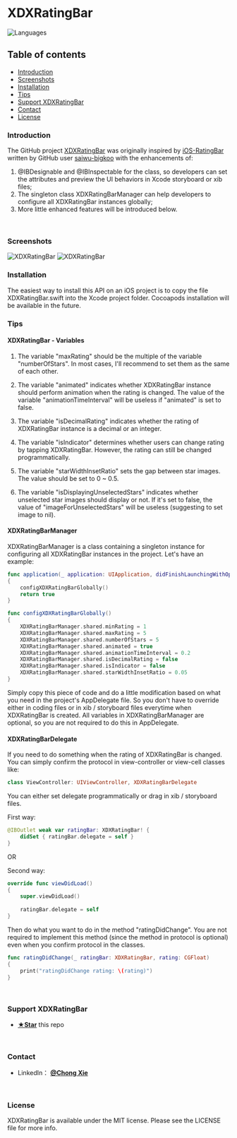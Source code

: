 # XDXRatingBar

![Languages](https://img.shields.io/badge/language-swift%20|%20objc-FF69B4.svg?style=plastic)

## Table of contents
* [Introduction](#introduction)
* [Screenshots](#screenshots)
* [Installation](#installation)
* [Tips](#tips)
* [Support XDXRatingBar](#support)
* [Contact](#contact)
* [License](#license)

### <a id="introduction"></a>Introduction

The GitHub project [XDXRatingBar](https://github.com/6xieapplexia6/XDXRatingBar) was originally inspired by [iOS-RatingBar](https://github.com/saiwu-bigkoo/iOS-RatingBar) written by GitHub user [saiwu-bigkoo](https://github.com/saiwu-bigkoo) with the enhancements of: 

1. @IBDesignable and @IBInspectable for the class, so developers can set the attributes and preview the UI behaviors in Xcode storyboard or xib files;
2. The singleton class XDXRatingBarManager can help developers to configure all XDXRatingBar instances globally;
3. More little enhanced features will be introduced below.

<br/>

### <a id="screenshots"></a>Screenshots
![XDXRatingBar](https://github.com/6xieapplexia6/XDXRatingBar/one_star.png)
![XDXRatingBar](https://github.com/6xieapplexia6/XDXRatingBar/three_stars.png)
<br/>

### <a id="installation"></a>Installation
The easiest way to install this API on an iOS project is to copy the file XDXRatingBar.swift into the Xcode project folder.
Cocoapods installation will be available in the future.
<br/>

### <a id="tips"></a>Tips

#### XDXRatingBar - Variables

1. The variable "maxRating" should be the multiple of the variable "numberOfStars". In most cases, I'll recommend to set them as the same of each other.

2. The variable "animated" indicates whether XDXRatingBar instance should perform animation when the rating is changed. The value of the variable "animationTimeInterval" will be useless if "animated" is set to false.

3. The variable "isDecimalRating" indicates whether the rating of XDXRatingBar instance is a decimal or an integer.

4. The variable "isIndicator" determines whether users can change rating by tapping XDXRatingBar. However, the rating can still be changed programmatically.

5. The variable "starWidthInsetRatio" sets the gap between star images. The value should be set to 0 ~ 0.5.

6. The variable "isDisplayingUnselectedStars" indicates whether unselected star images should display or not. If it's set to false, the value of "imageForUnselectedStars" will be useless (suggesting to set image to nil).

#### XDXRatingBarManager

XDXRatingBarManager is a class containing a singleton instance for configuring all XDXRatingBar instances in the project. Let's have an example:

```swift
func application(_ application: UIApplication, didFinishLaunchingWithOptions launchOptions: [UIApplicationLaunchOptionsKey: Any]?) -> Bool 
{
    configXDXRatingBarGlobally()
    return true
}

func configXDXRatingBarGlobally()
{
    XDXRatingBarManager.shared.minRating = 1
    XDXRatingBarManager.shared.maxRating = 5
    XDXRatingBarManager.shared.numberOfStars = 5
    XDXRatingBarManager.shared.animated = true
    XDXRatingBarManager.shared.animationTimeInterval = 0.2
    XDXRatingBarManager.shared.isDecimalRating = false
    XDXRatingBarManager.shared.isIndicator = false
    XDXRatingBarManager.shared.starWidthInsetRatio = 0.05
}
```

Simply copy this piece of code and do a little modification based on what you need in the project's AppDelegate file. So you don't have to override either in coding files or in xib / storyboard files everytime when XDXRatingBar is created. All variables in XDXRatingBarManager are optional, so you are not required to do this in AppDelegate.

#### XDXRatingBarDelegate

If you need to do something when the rating of XDXRatingBar is changed. You can simply confirm the protocol in view-controller or view-cell classes like: 

```swift
class ViewController: UIViewController, XDXRatingBarDelegate
```

You can either set delegate programmatically or drag in xib / storyboard files.

First way: 
```swift
@IBOutlet weak var ratingBar: XDXRatingBar! {
    didSet { ratingBar.delegate = self }
}
```

OR

Second way:
```swift
override func viewDidLoad()
{
    super.viewDidLoad()
        
    ratingBar.delegate = self
}
```

Then do what you want to do in the method "ratingDidChange". You are not required to implement this method (since the method in protocol is optional) even when you confirm protocol in the classes.

```swift
func ratingDidChange(_ ratingBar: XDXRatingBar, rating: CGFloat)
{
    print("ratingDidChange rating: \(rating)")
}
```

<br/>

### <a id="support"></a>Support XDXRatingBar
* [**★Star**](#) this repo 
<br/>

### <a id="contact"></a>Contact
* LinkedIn： [**@Chong Xie**](https://www.linkedin.com/in/chongx)
<br/>

### License
XDXRatingBar is available under the MIT license. Please see the LICENSE file for more info.